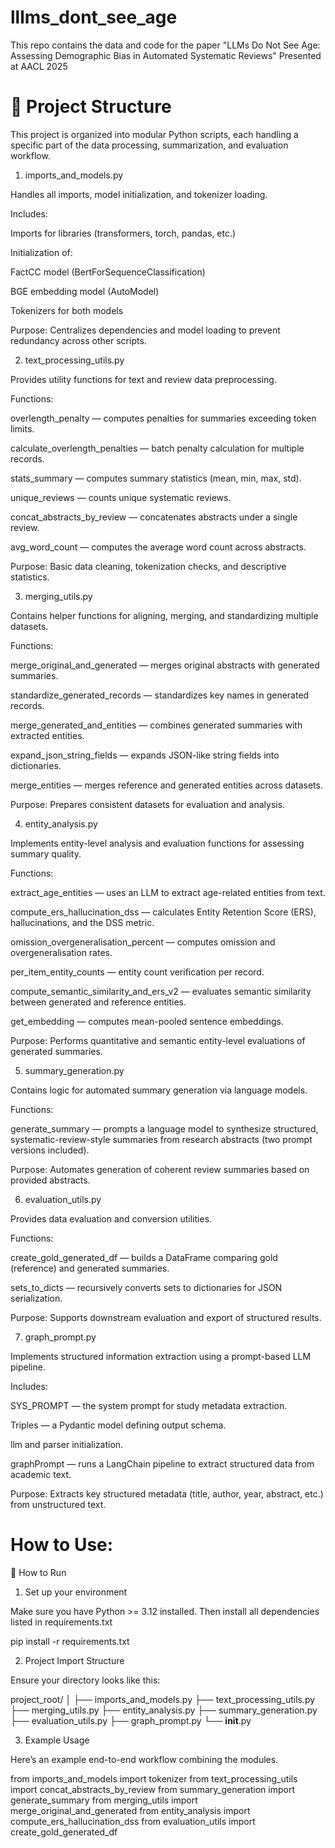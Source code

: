 # lllms_dont_see_age
This repo contains the data and code for the paper "LLMs Do Not See Age: Assessing Demographic Bias in Automated Systematic Reviews" Presented at AACL 2025


# 🧩 Project Structure

This project is organized into modular Python scripts, each handling a specific part of the data processing, summarization, and evaluation workflow.

1. imports_and_models.py

Handles all imports, model initialization, and tokenizer loading.

Includes:

Imports for libraries (transformers, torch, pandas, etc.)

Initialization of:

FactCC model (BertForSequenceClassification)

BGE embedding model (AutoModel)

Tokenizers for both models

Purpose:
Centralizes dependencies and model loading to prevent redundancy across other scripts.

2. text_processing_utils.py

Provides utility functions for text and review data preprocessing.

Functions:

overlength_penalty — computes penalties for summaries exceeding token limits.

calculate_overlength_penalties — batch penalty calculation for multiple records.

stats_summary — computes summary statistics (mean, min, max, std).

unique_reviews — counts unique systematic reviews.

concat_abstracts_by_review — concatenates abstracts under a single review.

avg_word_count — computes the average word count across abstracts.

Purpose:
Basic data cleaning, tokenization checks, and descriptive statistics.

3. merging_utils.py

Contains helper functions for aligning, merging, and standardizing multiple datasets.

Functions:

merge_original_and_generated — merges original abstracts with generated summaries.

standardize_generated_records — standardizes key names in generated records.

merge_generated_and_entities — combines generated summaries with extracted entities.

expand_json_string_fields — expands JSON-like string fields into dictionaries.

merge_entities — merges reference and generated entities across datasets.

Purpose:
Prepares consistent datasets for evaluation and analysis.

4. entity_analysis.py

Implements entity-level analysis and evaluation functions for assessing summary quality.

Functions:

extract_age_entities — uses an LLM to extract age-related entities from text.

compute_ers_hallucination_dss — calculates Entity Retention Score (ERS), hallucinations, and the DSS metric.

omission_overgeneralisation_percent — computes omission and overgeneralisation rates.

per_item_entity_counts — entity count verification per record.

compute_semantic_similarity_and_ers_v2 — evaluates semantic similarity between generated and reference entities.

get_embedding — computes mean-pooled sentence embeddings.

Purpose:
Performs quantitative and semantic entity-level evaluations of generated summaries.

5. summary_generation.py

Contains logic for automated summary generation via language models.

Functions:

generate_summary — prompts a language model to synthesize structured, systematic-review-style summaries from research abstracts (two prompt versions included).

Purpose:
Automates generation of coherent review summaries based on provided abstracts.

6. evaluation_utils.py

Provides data evaluation and conversion utilities.

Functions:

create_gold_generated_df — builds a DataFrame comparing gold (reference) and generated summaries.

sets_to_dicts — recursively converts sets to dictionaries for JSON serialization.

Purpose:
Supports downstream evaluation and export of structured results.

7. graph_prompt.py

Implements structured information extraction using a prompt-based LLM pipeline.

Includes:

SYS_PROMPT — the system prompt for study metadata extraction.

Triples — a Pydantic model defining output schema.

llm and parser initialization.

graphPrompt — runs a LangChain pipeline to extract structured data from academic text.

Purpose:
Extracts key structured metadata (title, author, year, abstract, etc.) from unstructured text.


# How to Use:

🚀 How to Run
1. Set up your environment

Make sure you have Python >= 3.12 installed.
Then install all dependencies listed in requirements.txt

pip install -r requirements.txt

2. Project Import Structure

Ensure your directory looks like this:

project_root/
│
├── imports_and_models.py
├── text_processing_utils.py
├── merging_utils.py
├── entity_analysis.py
├── summary_generation.py
├── evaluation_utils.py
├── graph_prompt.py
└── __init__.py   

3. Example Usage

Here’s an example end-to-end workflow combining the modules.

from imports_and_models import tokenizer
from text_processing_utils import concat_abstracts_by_review
from summary_generation import generate_summary
from merging_utils import merge_original_and_generated
from entity_analysis import compute_ers_hallucination_dss
from evaluation_utils import create_gold_generated_df
